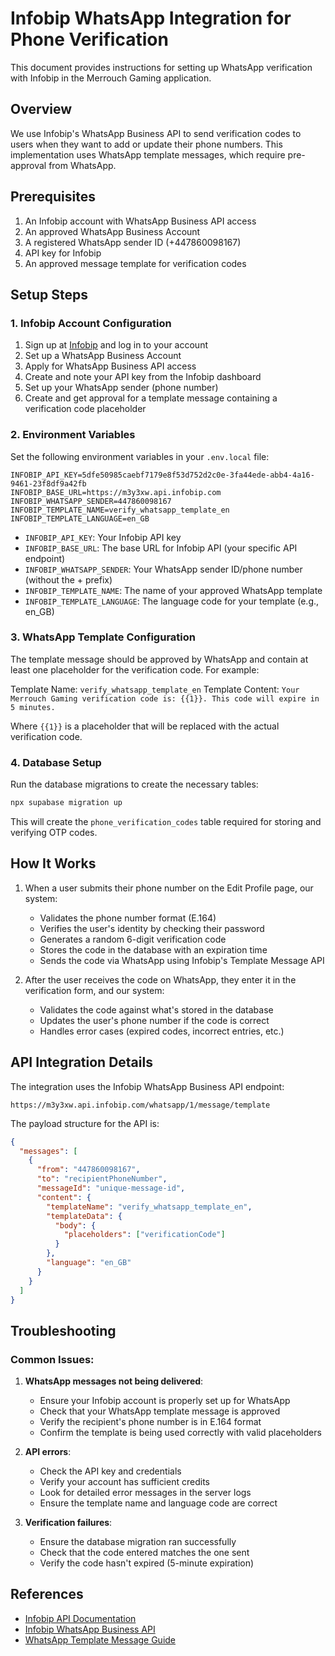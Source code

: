 # Infobip WhatsApp Integration for Phone Verification

This document provides instructions for setting up WhatsApp verification with Infobip in the Merrouch Gaming application.

## Overview

We use Infobip's WhatsApp Business API to send verification codes to users when they want to add or update their phone numbers. This implementation uses WhatsApp template messages, which require pre-approval from WhatsApp.

## Prerequisites

1. An Infobip account with WhatsApp Business API access
2. An approved WhatsApp Business Account
3. A registered WhatsApp sender ID (+447860098167)
4. API key for Infobip
5. An approved message template for verification codes

## Setup Steps

### 1. Infobip Account Configuration

1. Sign up at [Infobip](https://www.infobip.com/) and log in to your account
2. Set up a WhatsApp Business Account 
3. Apply for WhatsApp Business API access
4. Create and note your API key from the Infobip dashboard
5. Set up your WhatsApp sender (phone number)
6. Create and get approval for a template message containing a verification code placeholder

### 2. Environment Variables

Set the following environment variables in your `.env.local` file:

```
INFOBIP_API_KEY=5dfe50985caebf7179e8f53d752d2c0e-3fa44ede-abb4-4a16-9461-23f8df9a42fb
INFOBIP_BASE_URL=https://m3y3xw.api.infobip.com
INFOBIP_WHATSAPP_SENDER=447860098167
INFOBIP_TEMPLATE_NAME=verify_whatsapp_template_en
INFOBIP_TEMPLATE_LANGUAGE=en_GB
```

* `INFOBIP_API_KEY`: Your Infobip API key
* `INFOBIP_BASE_URL`: The base URL for Infobip API (your specific API endpoint)
* `INFOBIP_WHATSAPP_SENDER`: Your WhatsApp sender ID/phone number (without the + prefix)
* `INFOBIP_TEMPLATE_NAME`: The name of your approved WhatsApp template
* `INFOBIP_TEMPLATE_LANGUAGE`: The language code for your template (e.g., en_GB)

### 3. WhatsApp Template Configuration

The template message should be approved by WhatsApp and contain at least one placeholder for the verification code. For example:

Template Name: `verify_whatsapp_template_en`
Template Content: `Your Merrouch Gaming verification code is: {{1}}. This code will expire in 5 minutes.`

Where `{{1}}` is a placeholder that will be replaced with the actual verification code.

### 4. Database Setup

Run the database migrations to create the necessary tables:

```bash
npx supabase migration up
```

This will create the `phone_verification_codes` table required for storing and verifying OTP codes.

## How It Works

1. When a user submits their phone number on the Edit Profile page, our system:
   - Validates the phone number format (E.164)
   - Verifies the user's identity by checking their password
   - Generates a random 6-digit verification code
   - Stores the code in the database with an expiration time
   - Sends the code via WhatsApp using Infobip's Template Message API

2. After the user receives the code on WhatsApp, they enter it in the verification form, and our system:
   - Validates the code against what's stored in the database
   - Updates the user's phone number if the code is correct
   - Handles error cases (expired codes, incorrect entries, etc.)

## API Integration Details

The integration uses the Infobip WhatsApp Business API endpoint:
```
https://m3y3xw.api.infobip.com/whatsapp/1/message/template
```

The payload structure for the API is:
```json
{
  "messages": [
    {
      "from": "447860098167",
      "to": "recipientPhoneNumber",
      "messageId": "unique-message-id",
      "content": {
        "templateName": "verify_whatsapp_template_en",
        "templateData": {
          "body": {
            "placeholders": ["verificationCode"]
          }
        },
        "language": "en_GB"
      }
    }
  ]
}
```

## Troubleshooting

### Common Issues:

1. **WhatsApp messages not being delivered**: 
   - Ensure your Infobip account is properly set up for WhatsApp
   - Check that your WhatsApp template message is approved
   - Verify the recipient's phone number is in E.164 format
   - Confirm the template is being used correctly with valid placeholders

2. **API errors**:
   - Check the API key and credentials
   - Verify your account has sufficient credits
   - Look for detailed error messages in the server logs
   - Ensure the template name and language code are correct

3. **Verification failures**:
   - Ensure the database migration ran successfully
   - Check that the code entered matches the one sent
   - Verify the code hasn't expired (5-minute expiration)

## References

- [Infobip API Documentation](https://www.infobip.com/docs/api)
- [Infobip WhatsApp Business API](https://www.infobip.com/docs/whatsapp)
- [WhatsApp Template Message Guide](https://www.infobip.com/docs/api/channels/whatsapp/whatsapp-outbound-messages/send-whatsapp-template-message) 